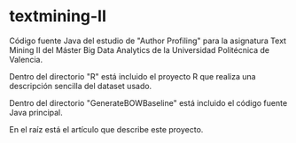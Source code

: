 # textmining-II
Código fuente Java del estudio de "Author Profiling" para la asignatura Text Mining II del Máster Big Data Analytics de la Universidad Politécnica de Valencia.

Dentro del directorio "R" está incluido el proyecto R que realiza una descripción sencilla del dataset usado.

Dentro del directorio "GenerateBOWBaseline" está incluido el código fuente Java principal.

En el raíz está el artículo que describe este proyecto.
